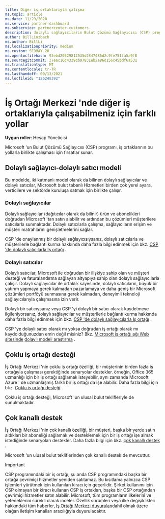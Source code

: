 ```yaml
---
title: Diğer iş ortaklarıyla çalışma
ms.topic: article
ms.date: 11/29/2020
ms.service: partner-dashboard
ms.subservice: partnercenter-customers
description: dolaylı sağlayıcıların Bulut Çözümü Sağlayıcısı (CSP) programında dolaylı satıcılarla iş ortağı olduğunu öğrenin ve hangi rolün sizin için uygun olduğunu saptayın.
author: BillLinzbach
ms.author: BillLi
ms.localizationpriority: medium
ms.custom: SEOMAY.20
ms.openlocfilehash: 93ebd29529812535d2847485d2c9fe751fa5a9f8
ms.sourcegitcommit: 37eac16c4339cb97831eb2a86d156c45bdf6a531
ms.translationtype: MT
ms.contentlocale: tr-TR
ms.lasthandoff: 09/13/2021
ms.locfileid: "126248392"
---
```

# <a name="different-ways-you-can-work-with-other-partners-in-partner-center"></a>İş Ortağı Merkezi 'nde diğer iş ortaklarıyla çalışabilmeniz için farklı yollar

**Uygun roller**: Hesap Yöneticisi

Microsoft 'un Bulut Çözümü Sağlayıcısı (CSP) programı, iş ortaklarının bu yollarla birlikte çalışması için fırsatlar sunar.

## <a name="indirect-provider-indirect-reseller-model"></a>Dolaylı sağlayıcı-dolaylı satıcı modeli

Bu modelde, iki katmanlı model olarak da bilinen dolaylı sağlayıcılar ve dolaylı satıcılar, Microsoft bulut tabanlı Hizmetleri birden çok yerel ayara, verticilere ve sektörde kuruluşa satmak için birlikte çalışır.

### <a name="indirect-providers"></a>Dolaylı sağlayıcılar

Dolaylı sağlayıcılar (dağıtıcılar olarak da bilinir) ürün ve abonelikleri doğrudan Microsoft 'tan satın alabilir ve ardından bu çözümleri müşterilere satıcılarla sunmaktadır. Dolaylı satıcılarla çalışma, sağlayıcıların erişim ve müşteri matrahlarını genişletmelerini sağlar.

CSP 'de onaylanmış bir dolaylı sağlayıcısıysanız, dolaylı satıcılarla ve müşterilerle bağlantı kurma hakkında daha fazla bilgi edinmek için bkz. [CSP 'de dolaylı satıcılarla Iş ortağı](indirect-provider-tasks-in-partner-center.md) .

### <a name="indirect-resellers"></a>Dolaylı satıcılar

Dolaylı satıcılar, Microsoft ile doğrudan bir ilişkiye sahip olan ve müşteri desteği ve faturalandırma sağlayan altyapıya sahip olan dolaylı sağlayıcılarla çalışır. Dolaylı sağlayıcılar ile ortaklık sayesinde, dolaylı satıcıların, büyük bir yatırım yapmaya gerek kalmadan pazarlamaya ve daha geniş bir Microsoft çözümleri portföyü sunmasına gerek kalmadan, deneyimli teknoloji sağlayıcılarıyla çalışmasına izin verir.

Dolaylı bir satıcıysanız veya CSP 'yi dolaylı bir satıcı olarak kaydetmeye ilgileniyorsanız, dolaylı sağlayıcılar ve müşterilerle bağlantı kurma hakkında daha fazla bilgi edinmek için bkz. [CSP 'de dolaylı sağlayıcılarla Iş ortağı](indirect-reseller-tasks-in-partner-center.md) .

CSP 'ye dolaylı satıcı olarak mı yoksa doğrudan iş ortağı olarak mı kaydolduğunuzdan emin değil misiniz? Bkz. [Microsoft iş ortağı ağı Web sitesinde](https://partner.microsoft.com) [dolaylı modeli araştırma](https://partner.microsoft.com/cloud-solution-provider/indirect) .

## <a name="multi-partner-support"></a>Çoklu iş ortağı desteği

İş Ortağı Merkezi 'nin çoklu iş ortağı özelliği, bir müşterinin birden fazla iş ortağıyla çalışması gerektiğinde senaryolar destekler. örneğin, Office 365 uzmanlığı için bir iş ortağı sağlamak isteyebilir, aynı zamanda Microsoft Azure ' de uzmanlaşmış farklı bir iş ortağı da işe alabilir. Daha fazla bilgi için bkz. [Çoklu iş ortağı desteği](multipartner.md) .

Çoklu iş ortağı desteği, Microsoft 'un ulusal bulut teklifleriyle de sunulmaktadır.

## <a name="multi-channel-support"></a>Çok kanallı destek

İş Ortağı Merkezi 'nin çok kanallı özelliği, bir müşteri, başka bir yerde satın aldıkları bir aboneliği sağlamak ve desteklemek için bir iş ortağı işe almak istediğinde senaryoları destekler. Daha fazla bilgi için bkz. [çok kanallı destek](multichannel.md) .

Microsoft 'un ulusal bulut tekliflerinden çok kanallı destek de mevcuttur.

> [!IMPORTANT]  
> CSP programındaki bir iş ortağı, şu anda CSP programındaki başka bir ortağa çevrimiçi hizmetler yeniden satıtamaz. Bu kısıtlama yalnızca CSP işlemleri yürütmek için kullanılan kiracı için geçerlidir. Şirket kullanımı için CSP olmayan bir kiracı kullanan CSP iş ortakları, başka bir CSP ortağından çevrimiçi hizmetler satın alabilir. Microsoft, tüm programların ilkelerini ve yeteneklerini sürekli olarak inceler. Özellik sürümleri veya ilke değişiklikleri hakkındaki tüm haberler, [Iş Ortağı Merkezi duyuruları](announcements/index.md)dahil olmak üzere olağan iletişim kanalları aracılığıyla duyurulacaktır.
